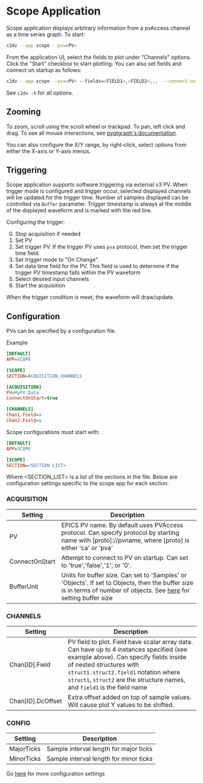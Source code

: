 # Scope Application
Scope application displays arbitrary information from a pvAccess channel as a time series graph. To start:

```bash
c2dv --app scope --pv=<PV>
```

From the application UI, select the fields to plot under "Channels" options.  Click the "Start" checkbox to start plotting. You can also set fields and connect on startup as follows:

```bash
c2dv --app scope --pv=<PV> --fields=<FIELD1>,<FIELD2>,..  --connect-on-start
```

See `c2dv -h` for all options.

## Zooming
To zoom, scroll using the scroll wheel or trackpad.  To pan, left click and drag.  To see all mouse interactions, see [pyqtgraph's documentation](https://pyqtgraph.readthedocs.io/en/latest/mouse_interaction.html).

You can also configure the X/Y range, by right-click, select options from either the X-axis or Y-axis menus.

## Triggering
Scope application supports software triggering via external v3 PV. When trigger mode is configured and trigger occur,
selected displayed channels will be updated for the trigger time. Number of samples displayed can be controlled via `Buffer` parameter.
Trigger timestamp is always at the middle of the displayed waveform and is marked with the red line.

Configuring the trigger:

0. Stop acquisition if needed
1. Set PV
2. Set trigger PV. If the trigger PV uses `pva` protocol, then set the trigger time field.
3. Set trigger mode to "On Change".
4. Set data time field for the PV.  This field is used to determine if the trigger PV timestamp falls within the PV waveform
5. Select desired input channels
6. Start the acquisition

When the trigger condition is meet, the waveform will draw/update.

## Configuration
PVs can be specified by a configuration file. 

Example
```ini
[DEFAULT]
APP=SCOPE

[SCOPE]
SECTION=ACQUISITION,CHANNELS

[ACQUISITION]
PV=MyPV:Data
ConnectOnStart=true

[CHANNELS]
Chan1.Field=x
Chan2.Field=y
```
Scope configurations must start with:

```ini
[DEFAULT]
APP=SCOPE

[SCOPE]
SECTION=<SECTION LIST>
```
Where <SECTION_LIST> is a list of the sections in the file. Below are configuration settings specific to the scope app for each section.

### ACQUISITION
| Setting | Description
|---|---|
| PV | EPICS PV name.  By default uses PVAccess protocol.  Can specify protocol by starting name with [proto]://pvname, where [proto] is either 'ca' or 'pva' |
| ConnectOnStart | Attempt to connect to PV on startup. Can set to 'true','false','1', or '0'.|
| BufferUnit | Units for buffer size.  Can set to 'Samples' or 'Objects'.  If set to Objects, then the buffer size is in terms of number of objects. See [here](configsettings.md) for setting buffer size |

### CHANNELS
| Setting | Description
|---|---|
| Chan[ID].Field | PV field to plot.  Field have scalar array data. Can have up to 4 instances specified  (see example above). Can specify fields inside of nested structures with `struct1.struct2.field1` notation where `struct1`, `struct2` are the structure names, and `field1` is the field name |
| Chan[ID].DcOffset | Extra offset added on top of sample values. Will cause plot Y values to be shifted. |

### CONFIG
| Setting | Description |
|---|---|
|MajorTicks| Sample interval length for major ticks|
|MinorTicks| Sample interval length for minor ticks||

Go [here](configsettings.md) for more configuration settings

